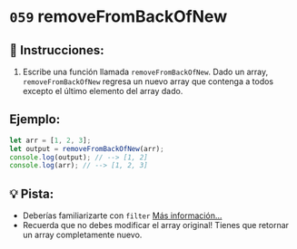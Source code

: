 # `059` removeFromBackOfNew

## 📝 Instrucciones:

1. Escribe una función llamada `removeFromBackOfNew`. Dado un array, `removeFromBackOfNew` regresa un nuevo array que contenga a todos excepto el último elemento del array dado.

## Ejemplo:

```Javascript
let arr = [1, 2, 3];
let output = removeFromBackOfNew(arr);
console.log(output); // --> [1, 2]
console.log(arr); // --> [1, 2, 3]
```

## 💡 Pista:

+ Deberías familiarizarte con `filter` [Más información...](https://developer.mozilla.org/es/docs/Web/JavaScript/Reference/Global_Objects/Array/filter)
+ Recuerda que no debes modificar el array original! Tienes que retornar un array completamente nuevo.
